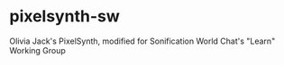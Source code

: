 # pixelsynth-sw
Olivia Jack's PixelSynth, modified for Sonification World Chat's "Learn" Working Group
